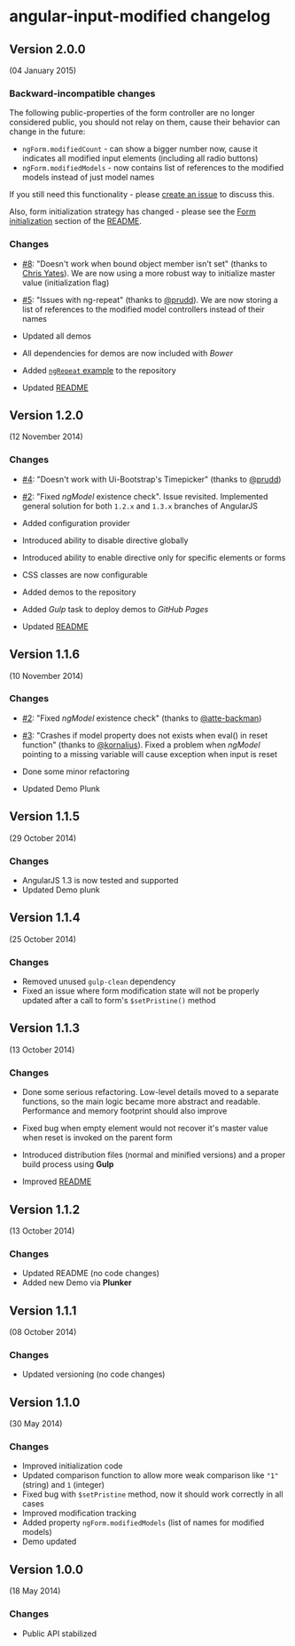 # angular-input-modified changelog

## Version 2.0.0
(04 January 2015)

### Backward-incompatible changes

The following public-properties of the form controller are no longer considered public,
you should not relay on them, cause their behavior can change in the future:

- `ngForm.modifiedCount` - can show a bigger number now, cause it indicates all modified input elements (including all radio buttons)
- `ngForm.modifiedModels` - now contains list of references to the modified models instead of just model names

If you still need this functionality - please [create an issue][new-issue] to discuss this.

Also, form initialization strategy has changed - please see the
[Form initialization][readme-form-init]
section of the [README][readme].

### Changes

- [\#8][issue-4]: "Doesn't work when bound object member isn't set"
  (thanks to [Chris Yates][user-cyates81]).
  We are now using a more robust way to initialize master value (initialization flag)

- [\#5][issue-5]: "Issues with ng-repeat"
  (thanks to [@prudd][user-prudd]).
  We are now storing a list of references to the modified model controllers instead of their names

- Updated all demos
- All dependencies for demos are now included with *Bower*
- Added [`ngRepeat` example][demo-ng-repeat] to the repository
- Updated [README][readme]

## Version 1.2.0
(12 November 2014)

### Changes

- [\#4][issue-4]: "Doesn't work with Ui-Bootstrap's Timepicker"
  (thanks to [@prudd][user-prudd])

- [\#2][issue-2]: "Fixed *ngModel* existence check".
  Issue revisited.
  Implemented general solution for both `1.2.x` and `1.3.x` branches of AngularJS

- Added configuration provider
- Introduced ability to disable directive globally
- Introduced ability to enable directive only for specific elements or forms
- CSS classes are now configurable
- Added demos to the repository
- Added *Gulp* task to deploy demos to *GitHub Pages*
- Updated [README][readme]

## Version 1.1.6
(10 November 2014)

### Changes

- [\#2][issue-2]: "Fixed *ngModel* existence check"
  (thanks to [@atte-backman][user-atte-backman])

- [\#3][issue-3]: "Crashes if model property does not exists when eval() in reset function"
  (thanks to [@kornalius][user-kornalius]).
  Fixed a problem when *ngModel* pointing to a missing variable will cause exception when input is reset

- Done some minor refactoring
- Updated Demo Plunk

## Version 1.1.5
(29 October 2014)

### Changes

- AngularJS 1.3 is now tested and supported
- Updated Demo plunk

## Version 1.1.4
(25 October 2014)

### Changes

- Removed unused `gulp-clean` dependency
- Fixed an issue where form modification state will not be properly updated after a call to form's `$setPristine()` method

## Version 1.1.3
(13 October 2014)

### Changes

- Done some serious refactoring.
  Low-level details moved to a separate functions, so the main logic became more abstract and readable.
  Performance and memory footprint should also improve

- Fixed bug when empty element would not recover it's master value when reset is invoked on the parent form
- Introduced distribution files (normal and minified versions) and a proper build process using **Gulp**
- Improved [README][readme]

## Version 1.1.2
(13 October 2014)

### Changes

- Updated README (no code changes)
- Added new Demo via **Plunker**

## Version 1.1.1
(08 October 2014)

### Changes

- Updated versioning (no code changes)

## Version 1.1.0
(30 May 2014)

### Changes

- Improved initialization code
- Updated comparison function to allow more weak comparison like `"1"` (string) and `1` (integer)
- Fixed bug with `$setPristine` method, now it should work correctly in all cases
- Improved modification tracking
- Added property `ngForm.modifiedModels` (list of names for modified models)
- Demo updated

## Version 1.0.0
(18 May 2014)

### Changes

- Public API stabilized


  <!-- *** LINKS *** -->

  [readme]: readme.md
  [new-issue]: https://github.com/betsol/angular-input-modified/issues/new

  <!-- Demos -->

  [demo-ng-repeat]: http://betsol.github.io/angular-input-modified/ng-repeat/

  <!-- Issues -->

  [issue-2]: https://github.com/betsol/angular-input-modified/pull/2
  [issue-3]: https://github.com/betsol/angular-input-modified/issues/3
  [issue-4]: https://github.com/betsol/angular-input-modified/issues/4
  [issue-5]: https://github.com/betsol/angular-input-modified/issues/5
  [issue-8]: https://github.com/betsol/angular-input-modified/issues/8

  <!-- Users -->

  [user-atte-backman]: https://github.com/atte-backman
  [user-kornalius]: https://github.com/kornalius
  [user-prudd]: https://github.com/prudd
  [user-cyates81]: https://github.com/cyates81

  [readme-form-init]: readme.md#form-initialization
